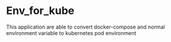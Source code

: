 # Env_for_kube
This application are able to convert docker-compose and normal environment variable to kubernetes pod environment

